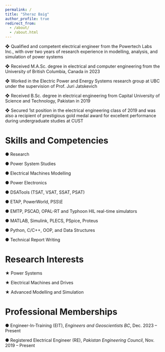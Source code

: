 ```yaml
---
permalink: /
title: "Sheraz Baig"
author_profile: true
redirect_from: 
  - /about/
  - /about.html
---
```


❖ Qualified and competent electrical engineer from the Powertech Labs Inc., with over two years of research experience in modelling, analysis, and simulation of power systems

❖ Received M.A.Sc. degree in electrical and computer engineering from the University of British Columbia, Canada in 2023

❖ Worked in the Electric Power and Energy Systems research group at UBC under the supervision of Prof. Juri Jatskevich

❖ Received B.Sc. degree in electrical engineering from Capital University of Science and Technology, Pakistan in 2019

❖ Secured 1st position in the electrical engineering class of 2019 and was also a recipient of prestigious gold medal award for excellent performance during undergraduate studies at CUST

Skills and Competencies
======

  ● Research

  ● Power System Studies

  ● Electrical Machines Modelling

  ● Power Electronics

  ● DSATools (TSAT, VSAT, SSAT, PSAT)

  ● ETAP, PowerWorld, PSS\E

  ● EMTP, PSCAD, OPAL-RT and Typhoon HIL real-time simulators

  ● MATLAB, Simulink, PLECS, PSpice, Proteus

  ● Python, C/C++, OOP, and Data Structures

  ● Technical Report Writing

Research Interests
======

  ★ Power Systems

  ★ Electrical Machines and Drives

  ★ Advanced Modelling and Simulation

Professional Memberships
======

● Engineer-In-Training (EIT), *Engineers and Geoscientists BC*, Dec. 2023 – Present

● Registered Electrical Engineer (RE), *Pakistan Engineering Council*, Nov. 2019 – Present
